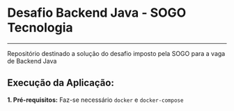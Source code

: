 # Desafio Backend Java - SOGO Tecnologia
---
Repositório destinado a solução do desafio imposto pela SOGO para a vaga de Backend Java

## Execução da Aplicação: 

**1. Pré-requisitos:** Faz-se necessário `docker` e `docker-compose`
